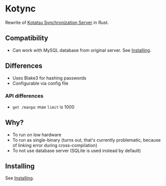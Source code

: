 # Kotync

Rewrite of [Kotatsu Synchronization Server](https://github.com/KotatsuApp/kotatsu-syncserver) in Rust.

## Compatibility

- Can work with MySQL database from original server. See [Installing](/docs/install.md).

## Differences

- Uses Blake3 for hashing passwords
- Configurable via config file

### API differences

- `get /manga`: max `limit` is 1000

## Why?

- To run on low hardware
- To run as single-binary (turns out, that's currently problematic, because of linking error during cross-compilation)
- To not use database server (SQLite is used instead by default)

## Installing

See [Installing](/docs/install.md).
